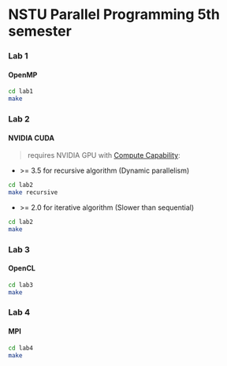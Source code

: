 # NSTU Parallel Programming 5th semester

### Lab 1

#### OpenMP

```bash
cd lab1
make
```

### Lab 2

#### NVIDIA CUDA

> requires NVIDIA GPU with [Compute Capability](https://en.wikipedia.org/wiki/CUDA#GPUs_supported):

- \>= 3.5 for recursive algorithm (Dynamic parallelism)

```bash
cd lab2
make recursive
```

- \>= 2.0 for iterative algorithm (Slower than sequential)

```bash
cd lab2
make
```

### Lab 3

#### OpenCL

```bash
cd lab3
make
```

### Lab 4

#### MPI

```bash
cd lab4
make
```